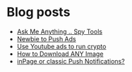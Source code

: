 # Blog posts
<!-- BLOG-POST-LIST:START -->
- [Ask Me Anything .. Spy Tools](https://afflift.com/f/threads/ask-me-anything-spy-tools.9343/)
- [Newbie to Push Ads](https://afflift.com/f/threads/newbie-to-push-ads.9950/)
- [Use Youtube ads to run crypto](https://afflift.com/f/threads/use-youtube-ads-to-run-crypto.10441/)
- [How to Download ANY Image](https://afflift.com/f/threads/how-to-download-any-image.10488/)
- [inPage or classic Push Notifications?](https://afflift.com/f/threads/inpage-or-classic-push-notifications.10471/)
<!-- BLOG-POST-LIST:END -->
